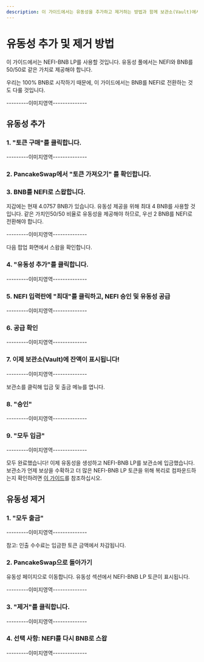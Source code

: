 ```yaml
---
description: 이 가이드에서는 유동성을 추가하고 제거하는 방법과 함께 보관소(Vault)에서 스테이킹 및 언스테이킹하는 방법에 대해 알려드립니다.
---
```


# 유동성 추가 및 제거 방법

이 가이드에서는 NEFI-BNB LP를 사용할 것입니다. 유동성 풀에서는 NEFI와 BNB를 50/50로 같은 가치로 제공해야 합니다.&#x20;

우리는 100% BNB로 시작하기 때문에, 이 가이드에서는 BNB를 NEFI로 전환하는 것도 다룰 것입니다.

\---------이미지영역--------------

## 유동성 추가

### 1. "토큰 구매"를 클릭합니다.

\---------이미지영역--------------

### 2. PancakeSwap에서 "토큰 가져오기" 를 확인합니다.

### 3. BNB를 NEFI로 스왑합니다.

지갑에는 현재 4.0757 BNB가 있습니다. 유동성 제공을 위해 최대 4 BNB를 사용할 것입니다. 같은 가치인50/50 비율로 유동성을 제공해야 하므로, 우선 2 BNB를 NEFI로 전환해야 합니다.

\---------이미지영역--------------

다음 팝업 화면에서 스왑을 확인합니다.

### 4. "유동성 추가"를 클릭합니다.

\---------이미지영역--------------

### 5. NEFI 입력란에 "최대"를 클릭하고, NEFI 승인 및 유동성 공급

\---------이미지영역--------------

### 6. 공급 확인

\---------이미지영역--------------

### 7. 이제 보관소(Vault)에 잔액이 표시됩니다!

\---------이미지영역--------------

보관소를 클릭해 입금 및 출금 메뉴를 엽니다.

### 8. "승인"

\---------이미지영역--------------

### 9. "모두 입금"

\---------이미지영역--------------

모두 완료했습니다! 이제 유동성을 생성하고 NEFI-BNB LP를 보관소에 입금했습니다. 보관소가 언제 보상을 수확하고 더 많은 NEFI-BNB LP 토큰을 위해 복리로 컴파운드하는지 확인하려면 [이 가이드](vaults-1.md)를 참조하십시오.

## 유동성 제거

### 1. "모두 출금"

\---------이미지영역--------------

참고: 인출 수수료는 입금한 토큰 금액에서 차감됩니다.

### 2. PancakeSwap으로 돌아가기

유동성 페이지으로 이동합니다. 유동성 섹션에서 NEFI-BNB LP 토큰이 표시됩니다.

\---------이미지영역--------------

### 3. "제거"를 클릭합니다.

\---------이미지영역--------------

### 4. 선택 사항: NEFI를 다시 BNB로 스왑

\---------이미지영역--------------
